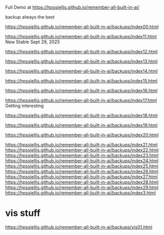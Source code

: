 


Full Demo at https://hpssjellis.github.io/remember-all-built-in-ai/



backup always the best 

https://hpssjellis.github.io/remember-all-built-in-ai/backups/index00.html

https://hpssjellis.github.io/remember-all-built-in-ai/backups/index11.html   New Stable Sept 29, 2025

https://hpssjellis.github.io/remember-all-built-in-ai/backups/index12.html

https://hpssjellis.github.io/remember-all-built-in-ai/backups/index13.html

https://hpssjellis.github.io/remember-all-built-in-ai/backups/index14.html

https://hpssjellis.github.io/remember-all-built-in-ai/backups/index15.html

https://hpssjellis.github.io/remember-all-built-in-ai/backups/index16.html

https://hpssjellis.github.io/remember-all-built-in-ai/backups/index17.html    Getting interesting

https://hpssjellis.github.io/remember-all-built-in-ai/backups/index18.html

https://hpssjellis.github.io/remember-all-built-in-ai/backups/index19.html

https://hpssjellis.github.io/remember-all-built-in-ai/backups/index20.html

https://hpssjellis.github.io/remember-all-built-in-ai/backups/index21.html  
https://hpssjellis.github.io/remember-all-built-in-ai/backups/index22.html  
https://hpssjellis.github.io/remember-all-built-in-ai/backups/index23.html  
https://hpssjellis.github.io/remember-all-built-in-ai/backups/index24.html  
https://hpssjellis.github.io/remember-all-built-in-ai/backups/index25.html  
https://hpssjellis.github.io/remember-all-built-in-ai/backups/index26.html  
https://hpssjellis.github.io/remember-all-built-in-ai/backups/index27.html  
https://hpssjellis.github.io/remember-all-built-in-ai/backups/index28.html  
https://hpssjellis.github.io/remember-all-built-in-ai/backups/index29.html  
https://hpssjellis.github.io/remember-all-built-in-ai/backups/index3.html  






# vis stuff



https://hpssjellis.github.io/remember-all-built-in-ai/backups/vis01.html



